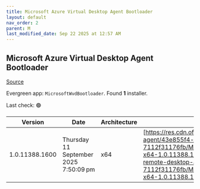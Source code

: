 ```yaml
---
title: Microsoft Azure Virtual Desktop Agent Bootloader
layout: default
nav_order: 2
parent: M
last_modified_date: Sep 22 2025 at 12:57 AM
---
```


## Microsoft Azure Virtual Desktop Agent Bootloader

[Source](https://learn.microsoft.com/en-us/azure/virtual-desktop/add-session-hosts-host-pool?tabs=portal%2Cgui#register-session-hosts-to-a-host-pool)

Evergreen app: `MicrosoftWvdBootloader`. Found **1** installer.

Last check: 🟢

| Version        | Date                                  | Architecture | URI                                                                                                                                                                                                                                                                                                                            |
| -------------- | ------------------------------------- | ------------ | ------------------------------------------------------------------------------------------------------------------------------------------------------------------------------------------------------------------------------------------------------------------------------------------------------------------------------ |
| 1.0.11388.1600 | Thursday 11 September 2025 7:50:09 pm | x64          | [https://res.cdn.office.net/s01-remote-desktop-agent/43e855f4-c0c8-4737-88c4-7112f31176fb/Microsoft.RDInfra.RDAgentBootLoader.Installer-x64-1.0.11388.1600.msi](https://res.cdn.office.net/s01-remote-desktop-agent/43e855f4-c0c8-4737-88c4-7112f31176fb/Microsoft.RDInfra.RDAgentBootLoader.Installer-x64-1.0.11388.1600.msi) |
